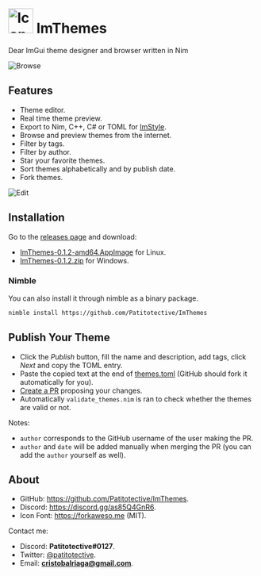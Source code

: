# <img title="Icon" width=50 height=50 src="https://github.com/Patitotective/ImThemes/blob/main/assets/icon.png"></img> ImThemes
Dear ImGui theme designer and browser written in Nim

![Browse](https://user-images.githubusercontent.com/79225325/173915188-d17f8246-9ded-4188-a6fc-b8ebce811f07.png)

## Features
- Theme editor.
- Real time theme preview.
- Export to Nim, C++, C# or TOML for [ImStyle](https://github.com/Patitotective/ImStyle).
- Browse and preview themes from the internet.
- Filter by tags.
- Filter by author.
- Star your favorite themes.
- Sort themes alphabetically and by publish date.
- Fork themes.

![Edit](https://user-images.githubusercontent.com/79225325/173915196-7f493bb9-4aa6-4929-8e81-1037ccd8f3aa.png)

## Installation
Go to the [releases page](https://github.com/Patitotective/ImThemes/releases/latest) and download:
- [ImThemes-0.1.2-amd64.AppImage](https://github.com/Patitotective/ImThemes/releases/latest/download/ImThemes-0.1.2-amd64.AppImage) for Linux.
- [ImThemes-0.1.2.zip](https://github.com/Patitotective/ImThemes/releases/latest/download/ImThemes-0.1.2.zip) for Windows.

### Nimble
You can also install it through nimble as a binary package.
```sh
nimble install https://github.com/Patitotective/ImThemes
```

## Publish Your Theme
- Click the _Publish_ button, fill the name and description, add tags, click _Next_ and copy the TOML entry.  
- Paste the copied text at the end of [themes.toml](https://github.com/Patitotective/ImThemes/edit/main/themes.toml) (GitHub should fork it automatically for you).
- [Create a PR](https://github.com/Patitotective/ImThemes/compare/main..main?quick_pull=1&title=Add+Theme:+My+Theme&labels=theme) proposing your changes.
- Automatically `validate_themes.nim` is ran to check whether the themes are valid or not. 

Notes:
- `author` corresponds to the GitHub username of the user making the PR.
- `author` and `date` will be added manually when merging the PR (you can add the `author` yourself as well).

## About
- GitHub: https://github.com/Patitotective/ImThemes.
- Discord: https://discord.gg/as85Q4GnR6.
- Icon Font: https://forkaweso.me (MIT).

Contact me:
- Discord: **Patitotective#0127**.
- Twitter: [@patitotective](https://twitter.com/patitotective).
- Email: **cristobalriaga@gmail.com**.
